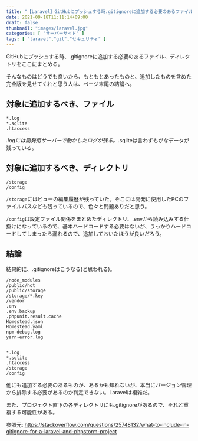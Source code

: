 ```yaml
---
title: "【Laravel】GitHubにプッシュする時.gitignoreに追加する必要のあるファイル、ディレクトリ"
date: 2021-09-18T11:11:14+09:00
draft: false
thumbnail: "images/laravel.jpg"
categories: [ "サーバーサイド" ]
tags: [ "laravel","git","セキュリティ" ]
---
```



GitHubにプッシュする時、.gitignoreに追加する必要のあるファイル、ディレクトリをここにまとめる。

そんなものはどうでも良いから、もともとあったものと、追加したものを含めた完全版を見せてくれと思う人は、ページ末尾の結論へ。

## 対象に追加するべき、ファイル

    *.log
    *.sqlite
    .htaccess

*.logには開発用サーバーで動かしたログが残る。*.sqliteは言わずもがなデータが残っている。

## 対象に追加するべき、ディレクトリ

    /storage
    /config

`/storage`にはビューの編集履歴が残っていた。そこには開発に使用したPCのファイルパスなども残っているので、色々と問題ありだと思う。

`/config`は設定ファイル関係をまとめたディレクトリ、.envから読み込みする仕掛けになっているので、基本ハードコードする必要はないが、うっかりハードコードしてしまったら漏れるので、追加しておいたほうが良いだろう。


## 結論

結果的に、.gitignoreはこうなる(と思われる)。


    /node_modules
    /public/hot
    /public/storage
    /storage/*.key
    /vendor
    .env
    .env.backup
    .phpunit.result.cache
    Homestead.json
    Homestead.yaml
    npm-debug.log
    yarn-error.log


    *.log
    *.sqlite
    .htaccess
    /storage
    /config


他にも追加する必要のあるものが、あるかも知れないが、本当にバージョン管理から排除する必要があるのか判定できない。Laravelは複雑だ。

また、プロジェクト直下の各ディレクトリにも.gitignoreがあるので、それと重複する可能性がある。

参照元: https://stackoverflow.com/questions/25748132/what-to-include-in-gitignore-for-a-laravel-and-phpstorm-project




